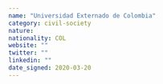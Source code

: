 ```yaml
---
name: "Universidad Externado de Colombia"
category: civil-society
nature:
nationality: COL
website: ""
twitter: ""
linkedin: ""
date_signed: 2020-03-20
---
```


